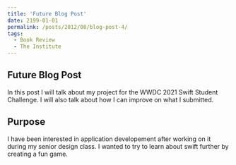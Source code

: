 ```yaml
---
title: 'Future Blog Post'
date: 2199-01-01
permalink: /posts/2012/08/blog-post-4/
tags:
  - Book Review
  - The Institute
---
```



Future Blog Post
------

In this post I will talk about my project for the WWDC 2021 Swift Student Challenge. I will also talk about how I can improve on what I submitted. 



Purpose
------
I have been interested in application developement after working on it during my senior design class. I wanted to try to learn about swift further by creating a fun game. 
